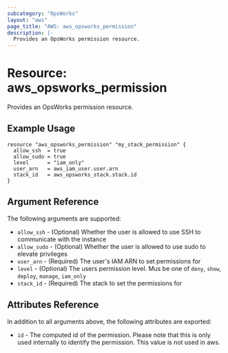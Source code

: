 ```yaml
---
subcategory: "OpsWorks"
layout: "aws"
page_title: "AWS: aws_opsworks_permission"
description: |-
  Provides an OpsWorks permission resource.
---
```


# Resource: aws_opsworks_permission

Provides an OpsWorks permission resource.

## Example Usage

```hcl
resource "aws_opsworks_permission" "my_stack_permission" {
  allow_ssh  = true
  allow_sudo = true
  level      = "iam_only"
  user_arn   = aws_iam_user.user.arn
  stack_id   = aws_opsworks_stack.stack.id
}
```

## Argument Reference

The following arguments are supported:

* `allow_ssh` - (Optional) Whether the user is allowed to use SSH to communicate with the instance
* `allow_sudo` - (Optional) Whether the user is allowed to use sudo to elevate privileges
* `user_arn` - (Required) The user's IAM ARN to set permissions for
* `level` - (Optional) The users permission level. Mus be one of `deny`, `show`, `deploy`, `manage`, `iam_only`
* `stack_id` - (Required) The stack to set the permissions for

## Attributes Reference

In addition to all arguments above, the following attributes are exported:

* `id` - The computed id of the permission. Please note that this is only used internally to identify the permission. This value is not used in aws.
